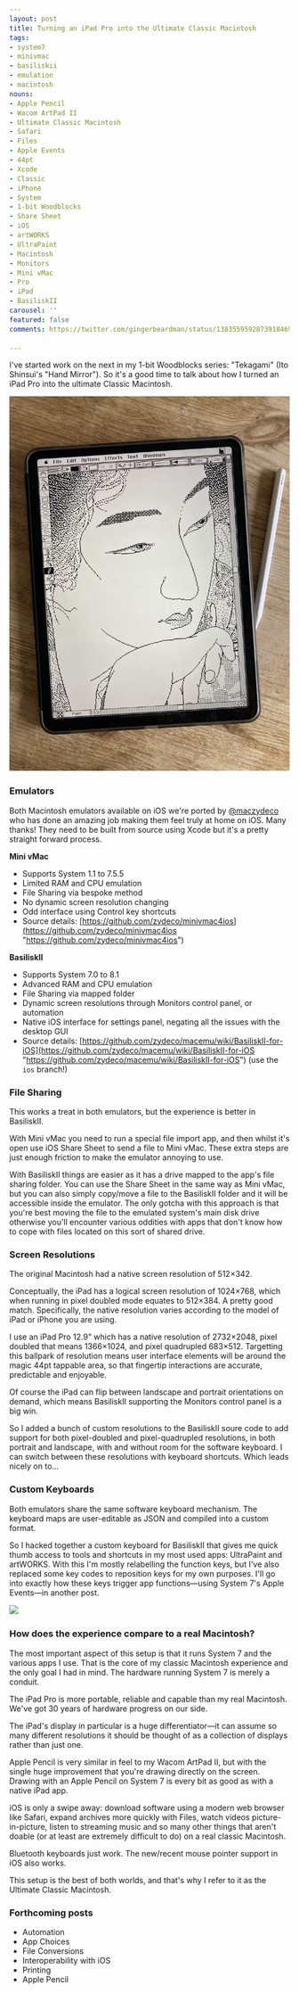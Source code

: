 ```yaml
---
layout: post
title: Turning an iPad Pro into the Ultimate Classic Macintosh
tags:
- system7
- minivmac
- basiliskii
- emulation
- macintosh
nouns:
- Apple Pencil
- Wacom ArtPad II
- Ultimate Classic Macintosh
- Safari
- Files
- Apple Events
- 44pt
- Xcode
- Classic
- iPhone
- System
- 1-bit Woodblocks
- Share Sheet
- iOS
- artWORKS
- UltraPaint
- Macintosh
- Monitors
- Mini vMac
- Pro
- iPad
- BasiliskII
carousel: ''
featured: false
comments: https://twitter.com/gingerbeardman/status/1383559592873918469

---
```

I've started work on the next in my 1-bit Woodblocks series: "Tekagami" (Ito Shinsui's "Hand Mirror"). So it's a good time to talk about how I turned an iPad Pro into the ultimate Classic Macintosh.

![](/images/6547d0cb-447f-4373-92c3-a23eac7acb51.jpeg)

### Emulators

Both Macintosh emulators available on iOS we're ported by [@maczydeco](https://Twitter.com/maczydeco "@maczydeco") who has done an amazing job making them feel truly at home on iOS. Many thanks! They need to be built from source using Xcode but it's a pretty straight forward process.

**Mini vMac**

* Supports System 1.1 to 7.5.5
* Limited RAM and CPU emulation
* File Sharing via bespoke method
* No dynamic screen resolution changing
* Odd interface using Control key shortcuts
* Source details: [https://github.com/zydeco/minivmac4ios](https://github.com/zydeco/minivmac4ios "https://github.com/zydeco/minivmac4ios")

**BasiliskII**

* Supports System 7.0 to 8.1
* Advanced RAM and CPU emulation
* File Sharing via mapped folder
* Dynamic screen resolutions through Monitors control panel, or automation
* Native iOS interface for settings panel, negating all the issues with the desktop GUI
* Source details: [https://github.com/zydeco/macemu/wiki/BasiliskII-for-iOS](https://github.com/zydeco/macemu/wiki/BasiliskII-for-iOS "https://github.com/zydeco/macemu/wiki/BasiliskII-for-iOS") (use the `ios` branch!)

### File Sharing

This works a treat in both emulators, but the experience is better in BasiliskII.

With Mini vMac you need to run a special file import app, and then whilst it's open use iOS Share Sheet to send a file to Mini vMac. These extra steps are just enough friction to make the emulator annoying to use.

With BasiliskII things are easier as it has a drive mapped to the app's file sharing folder. You can use the Share Sheet in the same way as Mini vMac, but you can also simply copy/move a file to the BasiliskII folder and it will be accessible inside the emulator. The only gotcha with this approach is that you're best moving the file to the emulated system's main disk drive otherwise you'll encounter various oddities with apps that don't know how to cope with files located on this sort of shared drive.

### Screen Resolutions

The original Macintosh had a native screen resolution of 512×342.

Conceptually, the iPad has a logical screen resolution of 1024×768, which when running in pixel doubled mode equates to 512×384. A pretty good match. Specifically, the native resolution varies according to the model of iPad or iPhone you are using.

I use an iPad Pro 12.9" which has a native resolution of 2732×2048, pixel doubled that means 1366×1024, and pixel quadrupled 683×512. Targetting this ballpark of resolution means user interface elements will be around the magic 44pt tappable area, so that fingertip interactions are accurate, predictable and enjoyable.

Of course the iPad can flip between landscape and portrait orientations on demand, which means BasiliskII supporting the Monitors control panel is a big win.

So I added a bunch of custom resolutions to the BasiliskII soure code to add support for both pixel-doubled and pixel-quadrupled resolutions, in both portrait and landscape, with and without room for the software keyboard. I can switch between these resolutions with keyboard shortcuts. Which leads nicely on to...

### Custom Keyboards

Both emulators share the same software keyboard mechanism. The keyboard maps are user-editable as JSON and compiled into a custom format.

So I hacked together a custom keyboard for BasiliskII that gives me quick thumb access to tools and shortcuts in my most used apps: UltraPaint and artWORKS. With this I'm mostly relabelling the function keys, but I've also replaced some key codes to reposition keys for my own purposes. I'll go into exactly how these keys trigger app functions—using System 7's Apple Events—in another post.

![](https://pbs.twimg.com/media/Ex96lH3WUAEJQyX.jpg)

### How does the experience compare to a real Macintosh?

The most important aspect of this setup is that it runs System 7 and the various apps I use. That is the core of my classic Macintosh experience and the only goal I had in mind. The hardware running System 7 is merely a conduit.

The iPad Pro is more portable, reliable and capable than my real Macintosh. We've got 30 years of hardware progress on our side.

The iPad's display in particular is a huge differentiator—it can assume so many different resolutions it should be thought of as a collection of displays rather than just one.

Apple Pencil is very similar in feel to my Wacom ArtPad II, but with the single huge improvement that you're drawing directly on the screen. Drawing with an Apple Pencil on System 7 is every bit as good as with a native iPad app.

iOS is only a swipe away: download software using a modern web browser like Safari, expand archives more quickly with Files, watch videos picture-in-picture, listen to streaming music and so many other things that aren't doable (or at least are extremely difficult to do) on a real classic Macintosh.

Bluetooth keyboards just work. The new/recent mouse pointer support in iOS also works.

This setup is the best of both worlds, and that's why I refer to it as the Ultimate Classic Macintosh.

### Forthcoming posts

* Automation
* App Choices
* File Conversions
* Interoperability with iOS
* Printing
* Apple Pencil